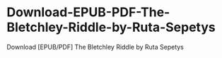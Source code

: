 # Download-EPUB-PDF-The-Bletchley-Riddle-by-Ruta-Sepetys
Download [EPUB/PDF] The Bletchley Riddle by Ruta Sepetys
